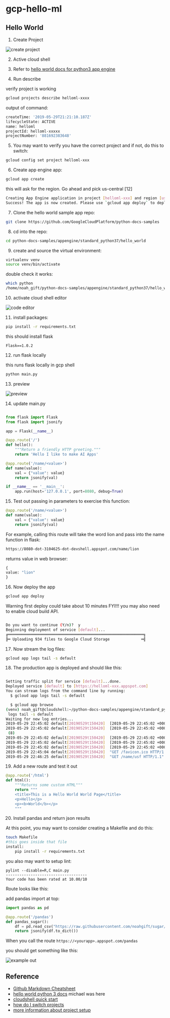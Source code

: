 # gcp-hello-ml

## Hello World

1. Create Project

![create project](https://user-images.githubusercontent.com/58792/58592055-8430da00-821c-11e9-976e-f9c832532a08.png)

2.  Active cloud shell 

3.  Refer to [hello world docs for python3 app engine](https://cloud.google.com/appengine/docs/standard/python3/quickstart)

4.  Run describe

verify project is working
```bash
gcloud projects describe helloml-xxxx
```
output of command:
```bash
createTime: '2019-05-29T21:21:10.187Z'
lifecycleState: ACTIVE
name: helloml
projectId: helloml-xxxxx
projectNumber: '881692383648'
```

5.  You may want to verify you have the correct project and if not, do this to switch:

```bash
gcloud config set project helloml-xxx
```

6.  Create app engine app:

```bash
gcloud app create 
```
this will ask for the region.  Go ahead and pick us-central [12]

```bash
Creating App Engine application in project [helloml-xxx] and region [us-central]....done.
Success! The app is now created. Please use `gcloud app deploy` to deploy your first app.
```
7.  Clone the hello world sample app repo:

```bash
git clone https://github.com/GoogleCloudPlatform/python-docs-samples
```

8.  cd into the repo:

```bash
cd python-docs-samples/appengine/standard_python37/hello_world
```

9.  create and source the virtual environment:

```bash
virtualenv venv
source venv/bin/activate
```

double check it works:

```bash
which python
/home/noah_gift/python-docs-samples/appengine/standard_python37/hello_world/venv/bin/python
```

10.  activate cloud shell editor

![code editor](https://user-images.githubusercontent.com/58792/58593852-f60b2280-8220-11e9-850d-9858585be42e.png)

11.  install packages:

```bash
pip install -r requirements.txt
```

this should install flask

```
Flask==1.0.2
```

12.  run flask locally

this runs flask locally in gcp shell


```bash
python main.py
```

13.  preview 

![preview](https://user-images.githubusercontent.com/58792/58594280-fb1ca180-8221-11e9-8934-736b5ea05f1f.png)


14.  update main.py

```python

from flask import Flask
from flask import jsonify

app = Flask(__name__)

@app.route('/')
def hello():
    """Return a friendly HTTP greeting."""
    return 'Hello I like to make AI Apps'

@app.route('/name/<value>')
def name(value):
    val = {"value": value}
    return jsonify(val)

if __name__ == '__main__':
    app.run(host='127.0.0.1', port=8080, debug=True)
```

15.  Test out passing in parameters to exercise this function:

```python
@app.route('/name/<value>')
def name(value):
    val = {"value": value}
    return jsonify(val)
```
For example, calling this route will take the word lion and pass into the name function in flask:
```bash
https://8080-dot-3104625-dot-devshell.appspot.com/name/lion
```
returns value in web browser:
```python
{
value: "lion"
}
```
16.  Now deploy the app

```bash
gcloud app deploy
```

Warning first deploy could take about 10 minutes
FYI!!! you may also need to enable cloud build API.

```bash

Do you want to continue (Y/n)?  y
Beginning deployment of service [default]...
╔════════════════════════════════════════════════════════════╗
╠═ Uploading 934 files to Google Cloud Storage              ═╣

```


17.  Now stream the log files:

```bash
gcloud app logs tail -s default
```

18.  The production app is deployed and should like this:

```bash

Setting traffic split for service [default]...done.
Deployed service [default] to [https://helloml-xxx.appspot.com]
You can stream logs from the command line by running:
  $ gcloud app logs tail -s default

  $ gcloud app browse
(venv) noah_gift@cloudshell:~/python-docs-samples/appengine/standard_python37/hello_world (helloml-242121)$ gcloud app
 logs tail -s default
Waiting for new log entries...
2019-05-29 22:45:02 default[20190529t150420]  [2019-05-29 22:45:02 +0000] [8] [INFO] Starting gunicorn 19.9.0
2019-05-29 22:45:02 default[20190529t150420]  [2019-05-29 22:45:02 +0000] [8] [INFO] Listening at: http://0.0.0.0:8081
 (8)
2019-05-29 22:45:02 default[20190529t150420]  [2019-05-29 22:45:02 +0000] [8] [INFO] Using worker: threads
2019-05-29 22:45:02 default[20190529t150420]  [2019-05-29 22:45:02 +0000] [25] [INFO] Booting worker with pid: 25
2019-05-29 22:45:02 default[20190529t150420]  [2019-05-29 22:45:02 +0000] [27] [INFO] Booting worker with pid: 27
2019-05-29 22:45:04 default[20190529t150420]  "GET /favicon.ico HTTP/1.1" 404
2019-05-29 22:46:25 default[20190529t150420]  "GET /name/usf HTTP/1.1" 200
```

19.  Add a new route and test it out

```python
@app.route('/html')
def html():
    """Returns some custom HTML"""
    return """
    <title>This is a Hello World World Page</title>
    <p>Hello</p>
    <p><b>World</b></p>
    """
```

20.  Install pandas and return json results

At this point, you may want to consider creating a Makefile and do this:

```bash
touch Makefile
#this goes inside that file
install:
	pip install -r requirements.txt
```
you also may want to setup lint:

```
pylint --disable=R,C main.py
------------------------------------
Your code has been rated at 10.00/10

```

Route looks like this:

add pandas import at top:

```python
import pandas as pd
```

```python
@app.route('/pandas')
def pandas_sugar():
    df = pd.read_csv("https://raw.githubusercontent.com/noahgift/sugar/master/data/education_sugar_cdc_2003.csv")
    return jsonify(df.to_dict())

```

When you call the route ```https://<yourapp>.appspot.com/pandas```

you should get something like this:

![example out](https://user-images.githubusercontent.com/58792/58598673-2a3b0f00-8232-11e9-9621-9aa094511a46.png)


## Reference

* [Github Markdown Cheatsheet](https://guides.github.com/features/mastering-markdown/)
* [hello world python 3 docs](https://cloud.google.com/appengine/docs/standard/python3/quickstart)
michael was here
* [cloudshell quick start](https://cloud.google.com/shell/docs/quickstart)
* [how do I switch projects](https://stackoverflow.com/questions/46770900/how-to-change-the-project-in-gcp-using-cli-commands)
* [more information about project setup](https://github.com/noahgift/myrepo)


